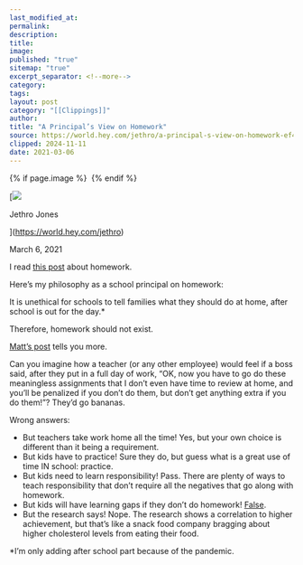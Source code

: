 ```yaml
---
last_modified_at: 
permalink: 
description: 
title: 
image: 
published: "true"
sitemap: "true"
excerpt_separator: <!--more-->
category: 
tags: 
layout: post
category: "[[Clippings]]"
author: 
title: "A Principal’s View on Homework"
source: https://world.hey.com/jethro/a-principal-s-view-on-homework-ef4d6ad9
clipped: 2024-11-11
date: 2021-03-06
---
```



{% if page.image %} <img src="{{ page.image }}" alt=""> {% endif %}

[![](https://world.hey.com/jethro/avatar-40bd048fb7cc6850d42ef0957b5f0c498bfea84d)

Jethro Jones

](https://world.hey.com/jethro)

March 6, 2021

I read [this post](https://world.hey.com/mattsmith/homework-9b0e2e76) about homework.

Here’s my philosophy as a school principal on homework:

It is unethical for schools to tell families what they should do at home, after school is out for the day.\*

Therefore, homework should not exist.

[Matt’s post](https://world.hey.com/mattsmith/homework-9b0e2e76) tells you more. 

Can you imagine how a teacher (or any other employee) would feel if a boss said, after they put in a full day of work, “OK, now you have to go do these meaningless assignments that I don’t even have time to review at home, and you’ll be penalized if you don’t do them, but don’t get anything extra if you do them!”? They’d go bananas. 

Wrong answers:

-   But teachers take work home all the time! Yes, but your own choice is different than it being a requirement. 
-   But kids have to practice! Sure they do, but guess what is a great use of time IN school: practice. 
-   But kids need to learn responsibility! Pass. There are plenty of ways to teach responsibility that don’t require all the negatives that go along with homework.  
-   But kids will have learning gaps if they don’t do homework! [False](https://world.hey.com/jethro/theres-no-such-thing-as-learning-loss-or-learning-gaps-or-what-learning-actually-looks-like-d6955108). 
-   But the research says! Nope. The research shows a correlation to higher achievement, but that’s like a snack food company bragging about higher cholesterol levels from eating their food. 

\*I’m only adding after school part because of the pandemic.